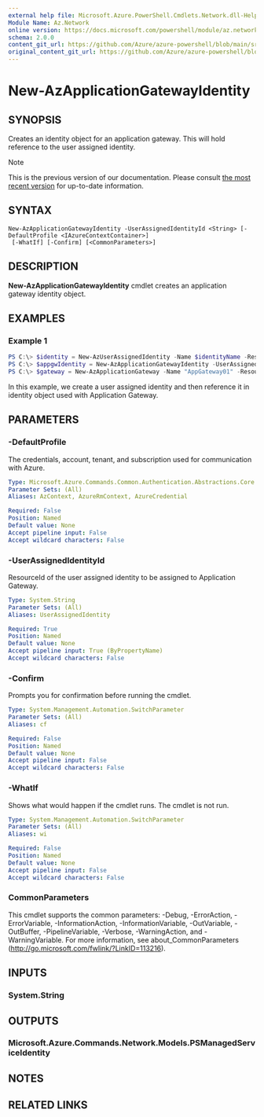 ```yaml
---
external help file: Microsoft.Azure.PowerShell.Cmdlets.Network.dll-Help.xml
Module Name: Az.Network
online version: https://docs.microsoft.com/powershell/module/az.network/new-azapplicationgatewayidentity
schema: 2.0.0
content_git_url: https://github.com/Azure/azure-powershell/blob/main/src/Network/Network/help/New-AzApplicationGatewayIdentity.md
original_content_git_url: https://github.com/Azure/azure-powershell/blob/main/src/Network/Network/help/New-AzApplicationGatewayIdentity.md
---
```


# New-AzApplicationGatewayIdentity

## SYNOPSIS
Creates an identity object for an application gateway. This will hold reference to the user assigned identity.

> [!NOTE]
>This is the previous version of our documentation. Please consult [the most recent version](/powershell/module/az.network/new-azapplicationgatewayidentity) for up-to-date information.

## SYNTAX

```
New-AzApplicationGatewayIdentity -UserAssignedIdentityId <String> [-DefaultProfile <IAzureContextContainer>]
 [-WhatIf] [-Confirm] [<CommonParameters>]
```

## DESCRIPTION
**New-AzApplicationGatewayIdentity** cmdlet creates an application gateway identity object.

## EXAMPLES

### Example 1
```powershell
PS C:\> $identity = New-AzUserAssignedIdentity -Name $identityName -ResourceGroupName $rgName -Location $location
PS C:\> $appgwIdentity = New-AzApplicationGatewayIdentity -UserAssignedIdentity $identity.Id
PS C:\> $gateway = New-AzApplicationGateway -Name "AppGateway01" -ResourceGroupName "ResourceGroup01" -Location "West US" -Identity $appgwIdentity <..>
```

In this example, we create a user assigned identity and then reference it in identity object used with Application Gateway.

## PARAMETERS

### -DefaultProfile
The credentials, account, tenant, and subscription used for communication with Azure.

```yaml
Type: Microsoft.Azure.Commands.Common.Authentication.Abstractions.Core.IAzureContextContainer
Parameter Sets: (All)
Aliases: AzContext, AzureRmContext, AzureCredential

Required: False
Position: Named
Default value: None
Accept pipeline input: False
Accept wildcard characters: False
```

### -UserAssignedIdentityId
ResourceId of the user assigned identity to be assigned to Application Gateway.

```yaml
Type: System.String
Parameter Sets: (All)
Aliases: UserAssignedIdentity

Required: True
Position: Named
Default value: None
Accept pipeline input: True (ByPropertyName)
Accept wildcard characters: False
```

### -Confirm
Prompts you for confirmation before running the cmdlet.

```yaml
Type: System.Management.Automation.SwitchParameter
Parameter Sets: (All)
Aliases: cf

Required: False
Position: Named
Default value: None
Accept pipeline input: False
Accept wildcard characters: False
```

### -WhatIf
Shows what would happen if the cmdlet runs.
The cmdlet is not run.

```yaml
Type: System.Management.Automation.SwitchParameter
Parameter Sets: (All)
Aliases: wi

Required: False
Position: Named
Default value: None
Accept pipeline input: False
Accept wildcard characters: False
```

### CommonParameters
This cmdlet supports the common parameters: -Debug, -ErrorAction, -ErrorVariable, -InformationAction, -InformationVariable, -OutVariable, -OutBuffer, -PipelineVariable, -Verbose, -WarningAction, and -WarningVariable. For more information, see about_CommonParameters (http://go.microsoft.com/fwlink/?LinkID=113216).

## INPUTS

### System.String

## OUTPUTS

### Microsoft.Azure.Commands.Network.Models.PSManagedServiceIdentity

## NOTES

## RELATED LINKS
